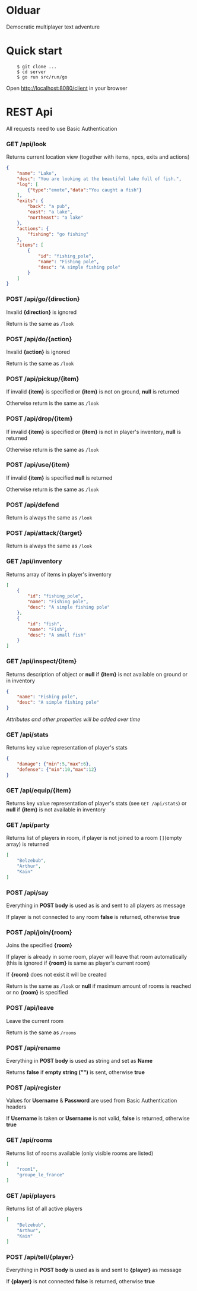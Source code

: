 Olduar
======

Democratic multiplayer text adventure

Quick start
=====

        $ git clone ...
        $ cd server
        $ go run src/run/go

Open [http://localhost:8080/client](http://localhost:8080/client) in your browser

REST Api
========

All requests need to use Basic Authentication

### GET /api/look
Returns current location view (together with items, npcs, exits and actions)
```json
{
    "name": "Lake",
    "desc": "You are looking at the beautiful lake full of fish.",
    "log": [
        {"type":"emote","data":"You caught a fish"}
    ],
    "exits": {
        "back": "a pub",
        "east": "a lake",
        "northeast": "a lake"
    },
    "actions": {
        "fishing": "go fishing"
    },
    "items": [
        {
            "id": "fishing_pole",
            "name": "Fishing pole",
            "desc": "A simple fishing pole"
        }
    ]
}
```

### POST /api/go/{direction}
Invalid __{direction}__ is ignored

Return is the same as `/look`

### POST /api/do/{action}
Invalid __{action}__ is ignored

Return is the same as `/look`

### POST /api/pickup/{item}
If invalid __{item}__ is specified or __{item}__ is not on ground, __null__ is returned

Otherwise return is the same as `/look`

### POST /api/drop/{item}
If invalid __{item}__ is specified or __{item}__ is not in player's inventory, __null__ is returned

Otherwise return is the same as `/look`

### POST /api/use/{item}
If invalid __{item}__ is specified __null__ is returned

Otherwise return is the same as `/look`

### POST /api/defend
Return is always the same as `/look`

### POST /api/attack/{target}
Return is always the same as `/look`

### GET /api/inventory
Returns array of items in player's inventory
```json
[
	{
		"id": "fishing_pole",
		"name": "Fishing pole",
		"desc": "A simple fishing pole"
	},
	{
		"id": "fish",
		"name": "Fish",
		"desc": "A small fish"
	}
]
```

### GET /api/inspect/{item}
Returns description of object or __null__ if __{item}__ is not available on ground or in inventory
```json
{
    "name": "Fishing pole",
    "desc": "A simple fishing pole"
}
```
*Attributes and other properties will be added over time*

### GET /api/stats
Returns key value representation of player's stats
```json
{
    "damage": {"min":5,"max":6},
    "defense": {"min":10,"max":12}
}
```

### GET /api/equip/{item}
Returns key value representation of player's stats (see `GET /api/stats`) or __null__ if __{item}__ is not available in inventory

### GET /api/party
Returns list of players in room, if player is not joined to a room `[]`(empty array) is returned
```json
[
    "Belzebub",
    "Arthur",
    "Kain"
]
```

### POST /api/say
Everything in __POST body__ is used as is and sent to all players as message

If player is not connected to any room __false__ is returned, otherwise __true__

### POST /api/join/{room}
Joins the specified __{room}__

If player is already in some room, player will leave that room automatically (this is ignored if __{room}__ is same as player's current room)

If __{room}__ does not exist it will be created

Return is the same as `/look` or __null__ if maximum amount of rooms is reached or no __{room}__ is specified

### POST /api/leave
Leave the current room

Return is the same as `/rooms`

### POST /api/rename
Everything in __POST body__ is used as string and set as __Name__

Returns __false__ if __empty string ("")__ is sent, otherwise __true__

### POST /api/register
Values for __Username__ & __Password__ are used from Basic Authentication headers

If __Username__ is taken or __Username__ is not valid, __false__ is returned, otherwise __true__

### GET /api/rooms
Returns list of rooms available (only visible rooms are listed)
```json
[
    "room1",
    "groupe_le_france"
]
```

### GET /api/players
Returns list of all active players
```json
[
    "Belzebub",
    "Arthur",
    "Kain"
]
```

### POST /api/tell/{player}
Everything in __POST body__ is used as is and sent to __{player}__ as message

If __{player}__ is not connected __false__ is returned, otherwise __true__